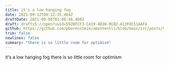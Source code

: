 ```yaml
---
title: it's a low hanging fog
date: 2021-09-12T06:12:35.464Z
draftDate: 2021-09-06T01:06:46.460Z
draft: drafts5://open?uuid=592BFCF3-CA19-4D30-9C02-A13F8C51AAF4
github: https://github.com/pborenstein/amoxtentli/blob/main/src/posts/592bfcf3-ca19-4d30-9c02-a13f8c51aaf4.md
trim: false
newlines: false
summary: "there is so little room for optimism"
---
```


it's a low hanging fog 
there is so little room for optimism
